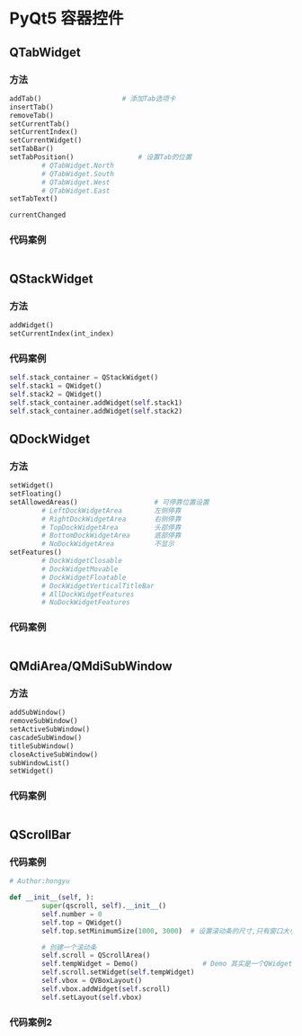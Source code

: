 # PyQt5 容器控件

## QTabWidget

### 方法

```python
addTab()					# 添加Tab选项卡
insertTab()
removeTab()
setCurrentTab()
setCurrentIndex()
setCurrentWidget()
setTabBar()
setTabPosition()				# 设置Tab的位置
		# QTabWidget.North
    	# QTabWidget.South
        # QTabWidget.West
        # QTabWidget.East
setTabText()

currentChanged
```

### 代码案例

```python

```



## QStackWidget

### 方法

```python
addWidget()
setCurrentIndex(int_index)
```

### 代码案例

```python
self.stack_container = QStackWidget()
self.stack1 = QWidget()
self.stack2 = QWidget()
self.stack_container.addWidget(self.stack1)
self.stack_container.addWidget(self.stack2)
```



## QDockWidget

### 方法

```python
setWidget()
setFloating()
setAllowedAreas()					# 可停靠位置设置
		# LeftDockWidgetArea		左侧停靠
    	# RightDockWidgetArea		右侧停靠
        # TopDockWidgetArea			头部停靠
        # BottomDockWidgetArea		底部停靠
        # NoDockWidgetArea			不显示
setFeatures()
		# DockWidgetClosable
    	# DockWidgetMovable
        # DockWidgetFloatable
        # DockWidgetVerticalTitleBar
        # AllDockWidgetFeatures
        # NoDockWidgetFeatures
```

### 代码案例

```python

```



## QMdiArea/QMdiSubWindow

### 方法

```python
addSubWindow()
removeSubWindow()
setActiveSubWindow()
cascadeSubWindow()
titleSubWindow()
closeActiveSubWindow()
subWindowList()
setWidget()
```

### 代码案例

```python

```



## QScrollBar

### 代码案例

```python
# Author:hongyu

def __init__(self, ):
        super(qscroll, self).__init__()
        self.number = 0
        self.top = QWidget()
        self.top.setMinimumSize(1000, 3000)  # 设置滚动条的尺寸,只有窗口大小小于这个值的时候，滑块才生效。

        # 创建一个滚动条
        self.scroll = QScrollArea()
        self.tempWidget = Demo()				# Demo 其实是一个QWidget （界面）
        self.scroll.setWidget(self.tempWidget)
        self.vbox = QVBoxLayout()
        self.vbox.addWidget(self.scroll)
        self.setLayout(self.vbox)
```

### 代码案例2

```python

```

